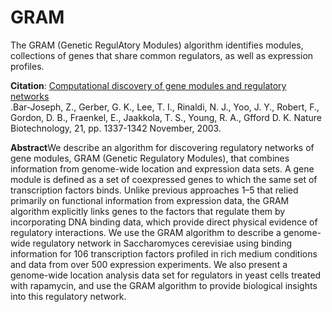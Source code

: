 # GRAM

The GRAM (Genetic RegulAtory Modules) algorithm identifies modules, collections of genes
that share common regulators, as well as expression profiles. 

<b>Citation</b>:  <a href="http://cgs.csail.mit.edu/pubs/nature-biotech-11-03.pdf"> Computational discovery of gene modules and regulatory networks</a><br>.Bar-Joseph, Z., Gerber, G. K., Lee, T. I., Rinaldi, N. J., Yoo, J. Y., Robert, F., Gordon, D. B., Fraenkel, E., Jaakkola, T. S., Young, R. A., Gfford D. K. Nature Biotechnology, 21, pp. 1337-1342 November, 2003.

<b>Abstract</b>We
describe an algorithm for discovering regulatory networks 
of gene modules, GRAM (Genetic Regulatory Modules), that
combines information from genome-wide location and
expression data sets. A gene module is defined as a set of
coexpressed genes to which the same set of transcription
factors binds. Unlike previous approaches
1–5
that relied
primarily on functional information from expression data, 
the GRAM algorithm explicitly links genes to the factors that
regulate them by incorporating DNA binding data, which
provide direct physical evidence of regulatory interactions. 
We
use the GRAM algorithm to describe a genome-wide
regulatory network in
Saccharomyces cerevisiae
using 
binding information for 106 transcription factors profiled 
in rich medium conditions and data from over 500 expression
experiments. We also present a genome-wide location analysis
data set for regulators in yeast cells treated with rapamycin,
and use the GRAM algorithm to provide biological insights into
this regulatory network.</b>
